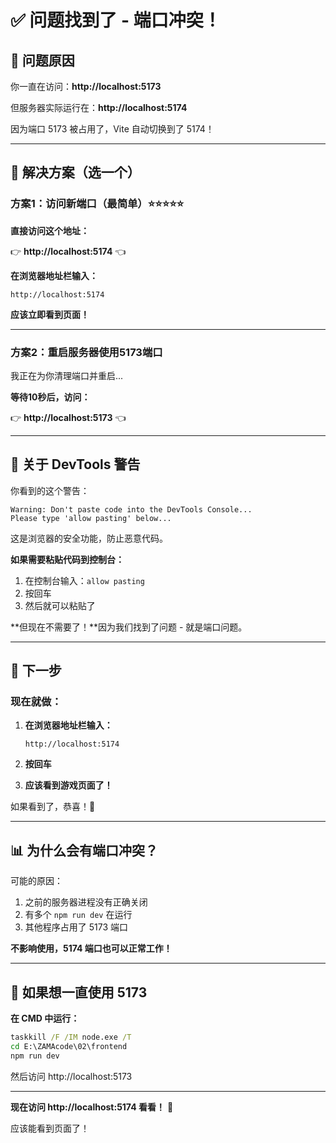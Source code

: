 # ✅ 问题找到了 - 端口冲突！

## 🎯 问题原因

你一直在访问：**http://localhost:5173**

但服务器实际运行在：**http://localhost:5174**

因为端口 5173 被占用了，Vite 自动切换到了 5174！

---

## 🚀 解决方案（选一个）

### 方案1：访问新端口（最简单）⭐⭐⭐⭐⭐

**直接访问这个地址：**

👉 **http://localhost:5174** 👈

**在浏览器地址栏输入：**
```
http://localhost:5174
```

**应该立即看到页面！**

---

### 方案2：重启服务器使用5173端口

我正在为你清理端口并重启...

**等待10秒后，访问：**

👉 **http://localhost:5173** 👈

---

## 📝 关于 DevTools 警告

你看到的这个警告：
```
Warning: Don't paste code into the DevTools Console...
Please type 'allow pasting' below...
```

这是浏览器的安全功能，防止恶意代码。

**如果需要粘贴代码到控制台：**
1. 在控制台输入：`allow pasting`
2. 按回车
3. 然后就可以粘贴了

**但现在不需要了！**因为我们找到了问题 - 就是端口问题。

---

## 🎉 下一步

### 现在就做：

1. **在浏览器地址栏输入：**
   ```
   http://localhost:5174
   ```

2. **按回车**

3. **应该看到游戏页面了！**

如果看到了，恭喜！🎊

---

## 📊 为什么会有端口冲突？

可能的原因：
1. 之前的服务器进程没有正确关闭
2. 有多个 `npm run dev` 在运行
3. 其他程序占用了 5173 端口

**不影响使用，5174 端口也可以正常工作！**

---

## 🔧 如果想一直使用 5173

**在 CMD 中运行：**
```cmd
taskkill /F /IM node.exe /T
cd E:\ZAMAcode\02\frontend
npm run dev
```

然后访问 http://localhost:5173

---

**现在访问 http://localhost:5174 看看！** 🚀

应该能看到页面了！


